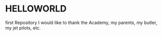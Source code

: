 # HELLOWORLD
first Repository
I would like to thank the Academy, my parents, my butler, my jet pilots, etc.
